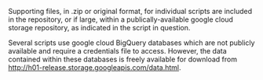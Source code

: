 Supporting files, in .zip or original format, for individual scripts are included in the repository, or if large, within a publically-available google cloud storage repository, as indicated in the script in question. 

Several scripts use google cloud BigQuery databases which are not publicly available and require a credentials file to access. However, the data contained within these databases is freely available for download from http://h01-release.storage.googleapis.com/data.html.
